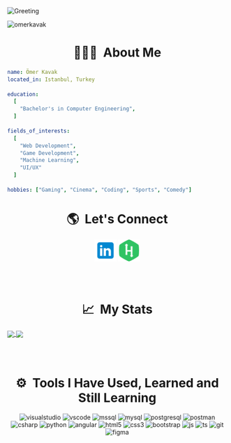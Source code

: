 <!-- **omer-kavak/omer-kavak** is a ✨ _special_ ✨ repository because its `README.md` (this file) appears on your GitHub profile. -->

<img src="https://github.com/omer-kavak/omer-kavak/assets/109809986/56b45903-82e2-4a39-a8b7-099fec1eeaff" alt="Greeting">

![omerkavak](https://github.com/omer-kavak/omer-kavak/assets/109809986/526d4c6b-e60f-4957-901b-e5a3d685b89d)



<h1 align="center"> 👨🏻‍💻 &nbsp;About Me</h1>

```yaml
name: Ömer Kavak
located_in: Istanbul, Turkey

education:
  [
    "Bachelor's in Computer Engineering",
  ]
  
fields_of_interests:
  [
    "Web Development",
    "Game Development",
    "Machine Learning",
    "UI/UX"
  ]
  
hobbies: ["Gaming", "Cinema", "Coding", "Sports", "Comedy"]

```

<h1 align="center"> 🌎 &nbsp;Let's Connect </h1>
<p align="center">
  <a href="https://www.linkedin.com/in/omer-kavak/"><img src="resources/linkedin.png" alt="linkedin" height="50"/></a>
  <a href="https://www.hackerrank.com/omer_kavak"><img src="resources/hackerrank.png" alt="hackerrank" height="50"/></a>
</p>

<br><br>

<h1 align="center"> 📈 &nbsp;My Stats</h1>

<a href="https://github.com/omer-kavak/github-readme-stats">
  <img align="center" src="https://github-readme-stats.vercel.app/api?username=omer-kavak&show_icons=true&include_all_commits=true&theme=buefy&hide_border=true" />
</a>
<a href="https://github.com/omer-kavak/github-readme-stats">
  <img align="center" src="https://github-readme-stats.vercel.app/api/top-langs/?username=omer-kavak&layout=compact&theme=buefy&hide_border=true" />
</a>

<br><br>
<h1 align="center"> ⚙️ &nbsp;Tools I Have Used, Learned and Still Learning</h1>
<p align="center">
  <img src="https://cdn.jsdelivr.net/gh/devicons/devicon/icons/visualstudio/visualstudio-plain.svg" alt="visualstudio" width="45" height="45"/>
  <img src="https://cdn.jsdelivr.net/gh/devicons/devicon/icons/vscode/vscode-original.svg" alt="vscode" width="45" height="45"/>
  <img src="https://cdn.jsdelivr.net/gh/devicons/devicon/icons/microsoftsqlserver/microsoftsqlserver-plain.svg" alt="mssql" width="45" height="45"/>
  <img src="https://cdn.jsdelivr.net/gh/devicons/devicon/icons/mysql/mysql-original.svg" alt="mysql" width="45" height="45"/>
  <img src="https://cdn.jsdelivr.net/gh/devicons/devicon/icons/postgresql/postgresql-original.svg" alt="postgresql" width="45" height="45"/>
  <img src="https://www.vectorlogo.zone/logos/getpostman/getpostman-icon.svg" alt="postman" width="45" height="45"/>  
  <img src="https://cdn.jsdelivr.net/gh/devicons/devicon/icons/csharp/csharp-original.svg" alt="csharp" width="45" height="45"/> 
  <img src="https://cdn.jsdelivr.net/gh/devicons/devicon/icons/python/python-original.svg" alt="python" width="45" height="45"/>
  <img src="https://cdn.jsdelivr.net/gh/devicons/devicon/icons/angularjs/angularjs-original.svg" alt="angular" width="45" height="45"/>
  <img src="https://cdn.jsdelivr.net/gh/devicons/devicon/icons/html5/html5-original.svg" alt="html5" width="45" height="45"/>
  <img src="https://cdn.jsdelivr.net/gh/devicons/devicon/icons/css3/css3-original.svg" alt="css3" width="45" height="45"/>
  <img src="https://cdn.jsdelivr.net/gh/devicons/devicon/icons/bootstrap/bootstrap-original.svg" alt="bootstrap" width="45" height="45"/>
  <img src="https://cdn.jsdelivr.net/gh/devicons/devicon/icons/javascript/javascript-original.svg" alt="js" width="45" height="45"/>
  <img src="https://cdn.jsdelivr.net/gh/devicons/devicon/icons/typescript/typescript-original.svg" alt="ts" width="45" height="45"/>
  <img src="https://cdn.jsdelivr.net/gh/devicons/devicon/icons/git/git-original.svg" alt="git" width="45" height="45"/>
  <img src="https://cdn.jsdelivr.net/gh/devicons/devicon/icons/figma/figma-original.svg" alt="figma" width="45" height="45"/>
</p>
